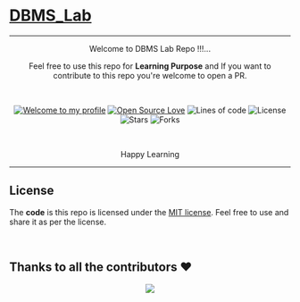 # [DBMS_Lab](https://github.com/REC-CSE-LAB/DBMS_Lab)

---
<div align="center">
  
  <p>Welcome to DBMS Lab Repo !!!... </p>
  <p>Feel free to use this repo for <b>Learning Purpose</b> and If you want to contribute to this repo you're welcome to open a PR.</p>

<br />

[![Welcome to my profile](https://img.shields.io/badge/Hello,Programmer!-Welcome-blue.svg?style=flat&logo=github)](https://github.com/iamwatchdogs/)
[![Open Source Love](https://badges.frapsoft.com/os/v2/open-source.svg?v=103)](https://github.com/REC-CSE-LAB/DBMS_Lab/)
![Lines of code](https://img.shields.io/tokei/lines/github/REC-CSE-LAB/DBMS_Lab?color=red&label=Lines%20of%20Code)
![License](https://img.shields.io/badge/License-Mit-red.svg)
![Stars](https://img.shields.io/github/stars/REC-CSE-LAB/DBMS_Lab?style=flat&logo=github)
![Forks](https://img.shields.io/github/forks/REC-CSE-LAB/DBMS_Lab?style=flat&logo=github)
  
 <br />
  
  <p>Happy Learning</p>
    
</div>

---

## License

The **code** is this repo is licensed under the [MIT license](LICENSE). Feel free to use and share it as per the license.

<br />

## Thanks to all the contributors ❤️

<div align="center">
  <a href = "https://github.com/REC-CSE-LAB/DBMS_Lab/graphs/contributors">
    <img src = "https://contrib.rocks/image?repo=REC-CSE-LAB/DBMS_Lab"/>
  </a>
</div>
